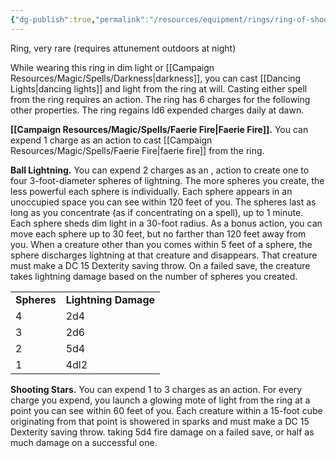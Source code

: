 ```yaml
---
{"dg-publish":true,"permalink":"/resources/equipment/rings/ring-of-shooting-stars/"}
---
```


Ring, very rare (requires attunement outdoors at night)

While wearing this ring in dim light or [[Campaign Resources/Magic/Spells/Darkness\|darkness]], you can cast [[Dancing Lights\|dancing lights]] and light from the ring at will. Casting either spell from the ring requires an action. The ring has 6 charges for the following other properties. The ring regains ld6 expended charges daily at dawn. 

**[[Campaign Resources/Magic/Spells/Faerie Fire\|Faerie Fire]].** You can expend 1 charge as an action to cast [[Campaign Resources/Magic/Spells/Faerie Fire\|faerie fire]] from the ring.

**Ball Lightning.** You can expend 2 charges as an , action to create one to four 3-foot-diameter spheres of lightning. The more spheres you create, the less powerful each sphere is individually. Each sphere appears in an unoccupied space you can see within 120 feet of you. The spheres last as long as you concentrate (as if concentrating on a spell), up to 1 minute. Each sphere sheds dim light in a 30-foot radius. As a bonus action, you can move each sphere up to 30 feet, but no farther than 120 feet away from you. When a creature other than you comes within 5 feet of a sphere, the sphere discharges lightning at that creature and disappears. That creature must make a DC 15 Dexterity saving throw. On a failed save, the creature takes lightning damage based on the number of spheres you created. 

<table><tbody><tr class="odd"><td><strong>Spheres</strong></td><td><strong>Lightning Damage</strong></td></tr><tr class="even"><td>4</td><td>2d4</td></tr><tr class="odd"><td>3</td><td>2d6</td></tr><tr class="even"><td>2</td><td>5d4</td></tr><tr class="odd"><td>1</td><td>4dl2</td></tr></tbody></table>

**Shooting Stars.** You can expend 1 to 3 charges as an action. For every charge you expend, you launch a glowing mote of light from the ring at a point you can see within 60 feet of you. Each creature within a 15-foot cube originating from that point is showered in sparks and must make a DC 15 Dexterity saving throw. taking 5d4 fire damage on a failed save, or half as much damage on a successful one.
